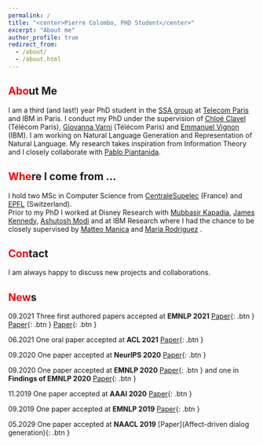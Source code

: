 ```yaml
---
permalink: /
title: "<center>Pierre Colombo, PHD Student</center>"
excerpt: "About me"
author_profile: true
redirect_from: 
  - /about/
  - /about.html
---
```


<span style="color:red">Abo</span>ut Me
------
I am a third (and last!) year PhD student in the [SSA group](http://www.tsi.telecom-paristech.fr/ssa/) at [Telecom Paris](https://www.telecom-paris.fr/?gclid=CjwKCAiAsIDxBRAsEiwAV76N89LYpkw3jL-RpHJRYMKXNca6sT3YVTEluBSXak3h9QT1rJ1CXr3DuBoC2LUQAvD_BwE) and IBM in Paris.
I conduct my PhD under the supervision of [Chloé Clavel](https://clavel.wp.imt.fr/) (Télécom Paris), [Giovanna Varni](https://sites.google.com/site/gvarnisite/home) (Télécom Paris) and [Emmanuel Vignon](https://www.linkedin.com/in/emmanuelvignon/?locale=fr_FR) (IBM). I am working on Natural Language Generation and Representation of Natural Language. My research takes inspiration from Information Theory and I closely collaborate with [Pablo Piantanida](https://scholar.google.com/citations?user=QyBEFv0AAAAJ&hl=fr). 
 
<span style="color:red">Whe</span>re I come from ...
------
I hold two MSc in Computer Science from [CentraleSupelec](https://www.centralesupelec.fr/) (France) and [EPFL](https://www.epfl.ch/fr/) (Switzerland). <br>
Prior to my PhD I worked at Disney Research with [Mubbasir Kapadia](https://www.cs.rutgers.edu/people/professors/details/mubbasir-kapadia), [James Kennedy](https://james-kennedy.github.io/), [Ashutosh Modi](https://ashutosh-modi.github.io/) and at IBM Research where I had the chance to be closely supervised by [Matteo Manica](https://researcher.watson.ibm.com/researcher/view.php?person=zurich-TTE) and [Maria Rodriguez](https://researcher.watson.ibm.com/researcher/view.php?person=zurich-MRM) .

<span style="color:red">Con</span>tact
------
I am always happy to discuss new projects and collaborations.


<span style="color:red">New</span>s
------
09.2021 Three first authored papers accepted at **EMNLP 2021** [Paper](https://arxiv.org/abs/2109.00922){: .btn } [Paper](https://arxiv.org/abs/2108.12465){: .btn } [Paper](https://arxiv.org/abs/2108.12463){: .btn }

06.2021 One oral paper accepted at **ACL 2021** [Paper](https://arxiv.org/abs/2105.02685){: .btn }

09.2020 One paper accepted at **NeurIPS 2020** [Paper](https://arxiv.org/abs/2003.11593){: .btn }

09.2020 One paper accepted at **EMNLP 2020** [Paper](https://arxiv.org/abs/2009.11340){: .btn } and one in **Findings of EMNLP 2020** [Paper](https://arxiv.org/abs/2009.11152){: .btn }

11.2019 One paper accepted at **AAAI 2020** [Paper](https://arxiv.org/abs/2002.08801){: .btn }

09.2019 One paper accepted at **EMNLP 2019** [Paper](https://arxiv.org/pdf/1908.11216.pdf){: .btn } 

05.2029 One paper accepted at **NAACL 2019** [Paper](Affect-driven dialog generation){: .btn } 



